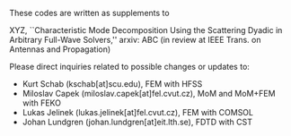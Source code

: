 These codes are written as supplements to 

XYZ, ``Characteristic Mode Decomposition Using the Scattering Dyadic in Arbitrary Full-Wave Solvers,'' arxiv: ABC (in review at IEEE Trans. on Antennas and Propagation)

Please direct inquiries related to possible changes or updates to:
- Kurt Schab (kschab[at]scu.edu), FEM with HFSS
- Miloslav Capek (miloslav.capek[at]fel.cvut.cz), MoM and MoM+FEM with FEKO 
- Lukas Jelinek (lukas.jelinek[at]fel.cvut.cz), FEM with COMSOL
- Johan Lundgren (johan.lundgren[at]eit.lth.se), FDTD with CST 
